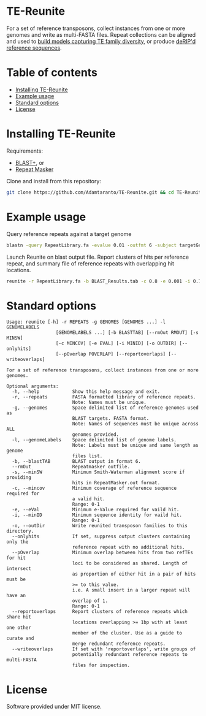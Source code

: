 # TE-Reunite

For a set of reference transposons, collect instances from one or more genomes and write as multi-FASTA files.
Repeat collections can be aligned and used to [build models capturing TE family diversity](http://hmmer.org/), 
or produce [deRIP'd reference sequences](https://github.com/Adamtaranto/deRIP2).

# Table of contents
* [Installing TE-Reunite](#installing-te-reunite)
* [Example usage](#example-usage)
* [Standard options](#standard-options)
* [License](#license)

# Installing TE-Reunite

Requirements: 
  * [BLAST+](ftp://ftp.ncbi.nlm.nih.gov/blast/executables/blast+/LATEST/), or
  * [Repeat Masker](http://www.repeatmasker.org/)

Clone and install from this repository:

```bash
git clone https://github.com/Adamtaranto/TE-Reunite.git && cd TE-Reunite && pip install -e .
```

# Example usage 

Query reference repeats against a target genome

```bash
blastn -query RepeatLibrary.fa -evalue 0.01 -outfmt 6 -subject targetGenome.fa -out BLAST_Results.tab
```

Launch Reunite on blast output file. Report clusters of hits per reference repeat, and summary file of 
reference repeats with overlapping hit locations.

```bash
reunite -r RepeatLibrary.fa -b BLAST_Results.tab -c 0.8 -e 0.001 -i 0.7 -o output -g targetGenome.fa -l GEN_1 --reportoverlaps --writeoverlaps
```


# Standard options

```
Usage: reunite [-h] -r REPEATS -g GENOMES [GENOMES ...] -l GENOMELABELS
                  [GENOMELABELS ...] [-b BLASTTAB] [--rmOut RMOUT] [-s MINSW]
                  [-c MINCOV] [-e EVAL] [-i MINID] [-o OUTDIR] [--onlyhits]
                  [--pOverlap POVERLAP] [--reportoverlaps] [--writeoverlaps]

For a set of reference transposons, collect instances from one or more
genomes.

Optional arguments:
  -h, --help            Show this help message and exit.
  -r, --repeats         FASTA formatted library of reference repeats. 
                        Note: Names must be unique.
  -g, --genomes         Space delimited list of reference genomes used as
                        BLAST targets. FASTA format.
                        Note: Names of sequences must be unique across ALL 
                        genomes provided.
  -l, --genomeLabels    Space delimited list of genome labels. 
                        Note: Labels must be unique and same length as genome 
                        files list.
  -b, --blastTAB        BLAST output in format 6.
  --rmOut               Repeatmasker outfile.
  -s, --minSW           Minimum Smith-Waterman alignment score if providing
                        hits in RepeatMasker.out format.
  -c, --mincov          Minimum coverage of reference sequence required for
                        a valid hit. 
                        Range: 0-1
  -e, --eVal            Minimum e-Value required for vaild hit.
  -i, --minID           Minimum sequence identity for vaild hit. 
                        Range: 0-1
  -o, --outDir          Write reunited transposon families to this directory.
  --onlyhits            If set, suppress output clusters containing only the
                        reference repeat with no additional hits.
  --pOverlap            Minimum overlap between hits from two refTEs for hit
                        loci to be considered as shared. Length of intersect
                        as proportion of either hit in a pair of hits must be 
                        >= to this value.  
                        i.e. A small insert in a larger repeat will have an 
                        overlap of 1. 
                        Range: 0-1
  --reportoverlaps      Report clusters of reference repeats which share hit
                        locations overlapping >= 1bp with at least  one other
                        member of the cluster. Use as a guide to curate and
                        merge redundant reference repeats.
  --writeoverlaps       If set with 'reportoverlaps', write groups of
                        potentially redundant reference repeats to multi-FASTA 
                        files for inspection.
```

# License

Software provided under MIT license.
